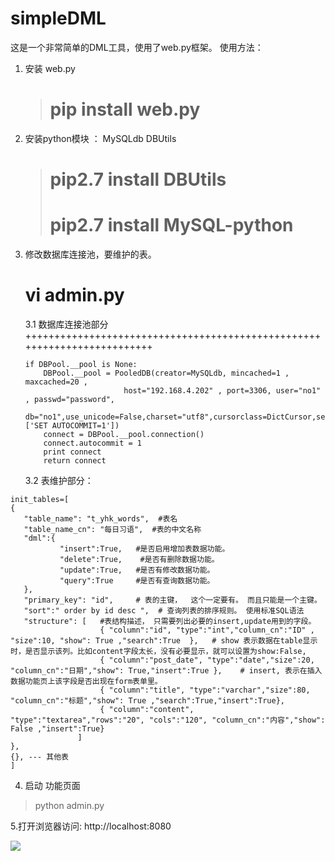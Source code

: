 # simpleDML

这是一个非常简单的DML工具，使用了web.py框架。
使用方法：

1. 安装 web.py 
    >  # pip install web.py
2. 安装python模块 ：  MySQLdb  DBUtils
    >  # pip2.7 install DBUtils  <br>
    >  # pip2.7 install MySQL-python <br>

3. 修改数据库连接池，要维护的表。

   # vi admin.py
   
    
   
   3.1 数据库连接池部分 
   +++++++++++++++++++++++++++++++++++++++++++++++++++++++++++++++++++++++++ 
     ```
     if DBPool.__pool is None:  
         DBPool.__pool = PooledDB(creator=MySQLdb, mincached=1 , maxcached=20 , 
                           host="192.168.4.202" , port=3306, user="no1" , passwd="password", 
                                db="no1",use_unicode=False,charset="utf8",cursorclass=DictCursor,setsession=['SET AUTOCOMMIT=1']) 
         connect = DBPool.__pool.connection()
         connect.autocommit = 1
         print connect
         return connect 

     ```
   
   
   3.2  表维护部分：
 ```
init_tables=[
 {
    "table_name": "t_yhk_words",  #表名
    "table_name_cn": "每日习语",  #表的中文名称
    "dml":{
            "insert":True,   #是否启用增加表数据功能。
            "delete":True,    #是否有删除数据功能。
            "update":True,   #是否有修改数据功能。
            "query":True     #是否有查询数据功能。
    },
    "primary_key": "id",     # 表的主键，  这个一定要有。 而且只能是一个主键。
    "sort":" order by id desc ",  # 查询列表的排序规则。 使用标准SQL语法
    "structure": [   #表结构描述， 只需要列出必要的insert,update用到的字段。
                     { "column":"id", "type":"int","column_cn":"ID" , "size":10, "show": True ,"search":True  },   # show 表示数据在table显示时，是否显示该列。比如content字段太长，没有必要显示，就可以设置为show:False,
                     { "column":"post_date", "type":"date","size":20, "column_cn":"日期","show": True,"insert":True },    # insert, 表示在插入数据功能页上该字段是否出现在form表单里。
                     { "column":"title", "type":"varchar","size":80, "column_cn":"标题","show": True ,"search":True,"insert":True},                      
                     { "column":"content", "type":"textarea","rows":"20", "cols":"120", "column_cn":"内容","show": False ,"insert":True}
                ]
 }, 
 {}, --- 其他表
 ]
 ```
 
4. 启动 功能页面
  > python admin.py 

5.打开浏览器访问:
   http://localhost:8080
   
   <img src="http://myblog.mysqloracle.com/index.png">
   
    
 
 
